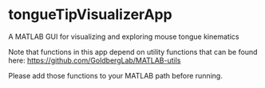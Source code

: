# tongueTipVisualizerApp
A MATLAB GUI for visualizing and exploring mouse tongue kinematics

Note that functions in this app depend on utility functions that can be found here:
https://github.com/GoldbergLab/MATLAB-utils

Please add those functions to your MATLAB path before running.